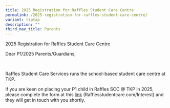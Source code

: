```yaml
---
title: 2025 Registration for Raffles Student Care Centre
permalink: /2025-registration-for-raffles-student-care-centre/
variant: tiptap
description: ""
third_nav_title: Parents
---
```

<p>2025 Registration for Raffles Student Care Centre</p>
<p></p>
<p>Dear P1/2025 Parents/Guardians,</p>
<p>&nbsp;</p>
<p>Raffles Student Care Services runs the school-based student care centre
at TKP.</p>
<p>If you are keen on placing your P1 child in Raffles SCC @ TKP in 2025,
please complete the form at this <a href="Rafflesstudentcare.com/Interest" rel="noopener noreferrer nofollow" target="_blank">link</a> (<a rel="noopener noreferrer nofollow" target="_blank">Rafflesstudentcare.com/Interest</a>)
and they will get in touch with you shortly.</p>